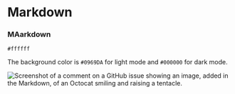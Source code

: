 # Markdown
### MAarkdown

`#ffffff`


The background color is `#0969DA` for light mode and `#000000` for dark mode.

![Screenshot of a comment on a GitHub issue showing an image, added in the Markdown, of an Octocat smiling and raising a tentacle.](https://myoctocat.com/assets/images/base-octat.svg)
